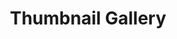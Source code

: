 ---
title:			"Thumbnail Gallery"
slug:			thumbnail-gallery
src:			/template-overviews/thumbnail-gallery
categories:		template unstyled
description:	"A thumbnail grid perfect for creating photo galleries quickly and easily with Bootstrap 3."
bump:			"A simple image gallery template."
img-src:		/img/templates/thumbnail-gallery.jpg
img-desc:		"Bootstrap Image Gallery Template"
layout:			template-overview

meta-title: "Thumbnail Gallery - Bootstrap 3 Image Gallery" 
meta-description: "A Bootstrap 3 photo gallery template with thumbnails and a working grid. All Start Bootstrap templates are free to download and open source."

features:
  - Thumbnail links for each image
  - Fixed top navigation bar
  - Easily customizable Bootstrap responsive grid format

long-description: "Thumbnail Gallery is a simple image gallery template for Bootstrap built websites. It features a 3x4 image grid with thumbnails."

alt-version:		"no"
user-version:		"no"

redirect_from:
  - /thumbnail-gallery/
  - /thumbnail-gallery.php/
  - /thumbnail-gallery.html/
  - /templates/thumbnail-gallery.html/
  - /downloads/thumbnail-gallery.zip/
---